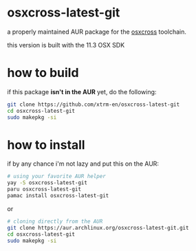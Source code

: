 # osxcross-latest-git

a properly maintained AUR package for the
[osxcross](https://github.com/tpoechtrager/osxcross/) toolchain.

this version is built with the 11.3 OSX SDK

# how to build

if this package **isn't in the AUR** yet, do the following:

```bash
git clone https://github.com/xtrm-en/osxcross-latest-git
cd osxcross-latest-git
sudo makepkg -si
```

# how to install

if by any chance i'm not lazy and put this on the AUR:

```bash
# using your favorite AUR helper
yay -S osxcross-latest-git
paru osxcross-latest-git
pamac install osxcross-latest-git
```

or

```bash
# cloning directly from the AUR
git clone https://aur.archlinux.org/osxcross-latest-git.git
cd osxcross-latest-git
sudo makepkg -si
```

